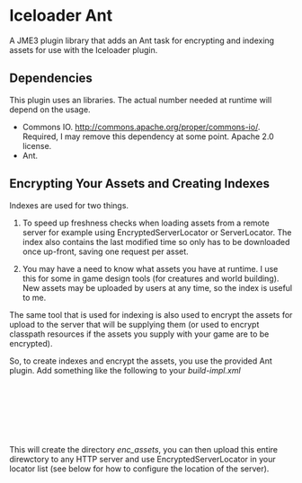 # Iceloader Ant

A JME3 plugin library that adds an Ant task for encrypting and indexing assets for
use with the Iceloader plugin.

## Dependencies

This plugin uses an libraries. The actual number needed at runtime will
depend on the usage.

* Commons IO. http://commons.apache.org/proper/commons-io/. Required, I may 
  remove this dependency at some point. Apache 2.0 license.
* Ant.

## Encrypting Your Assets and Creating Indexes

Indexes are used for two things. 

1. To speed up freshness checks when loading assets from a remote server for example using
   EncryptedServerLocator or ServerLocator. The index also contains the last modified
   time so only has to be downloaded once up-front, saving one request per asset.

2. You may have a need to know what assets you have at runtime. I use this for some 
   in game design tools (for creatures and world building). New assets may be uploaded
   by users at any time, so the index is useful to me.

The same tool that is used for indexing is also used to encrypt the assets for upload
to the server that will be supplying them (or used to encrypt classpath resources if
the assets you supply with your game are to be encrypted). 

So, to create indexes and encrypt the assets, you use the provided Ant plugin. Add 
something like the following to your _build-impl.xml_

<pre>
    <taskdef name="astproc"
        classname="icemoon.iceloader.ant.AssetProcessor"
        classpath="lib/Iceloader-Ant.jar"/>
    
    <target name="compile-assets">
        <astproc encrypt="true" index="true" srcdir="assets" destdir="enc_assets"/>
    </target>

</pre>

This will create the directory _enc_assets_, you can then upload this entire direwctory
to any HTTP server and use EncryptedServerLocator in your locator list (see below for 
how to configure the location of the server).
